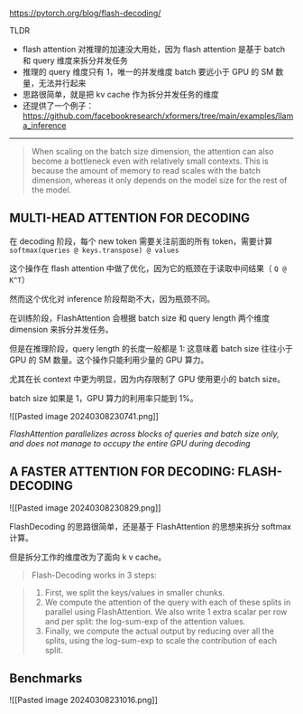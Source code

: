 https://pytorch.org/blog/flash-decoding/

TLDR

- flash attention 对推理的加速没大用处，因为 flash attention 是基于 batch 和 query 维度来拆分并发任务
- 推理的 query 维度只有 1，唯一的并发维度 batch 要远小于 GPU 的 SM 数量，无法并行起来
- 思路很简单，就是把 kv cache 作为拆分并发任务的维度
- 还提供了一个例子：https://github.com/facebookresearch/xformers/tree/main/examples/llama_inference

---

> When scaling on the batch size dimension, the attention can also become a bottleneck even with relatively small contexts. This is because the amount of memory to read scales with the batch dimension, whereas it only depends on the model size for the rest of the model.

## MULTI-HEAD ATTENTION FOR DECODING

在 decoding 阶段，每个 new token 需要关注前面的所有 token，需要计算 `softmax(queries @ keys.transpose) @ values`

这个操作在 flash attention 中做了优化，因为它的瓶颈在于读取中间结果（ `Q @ K^T`）

然而这个优化对 inference 阶段帮助不大，因为瓶颈不同。

在训练阶段，FlashAttention 会根据 batch size 和 query length 两个维度 dimension 来拆分并发任务。

但是在推理阶段，query length 的长度一般都是 1: 这意味着 batch size 往往小于 GPU 的 SM 数量。这个操作只能利用少量的 GPU 算力。

尤其在长 context 中更为明显，因为内存限制了 GPU 使用更小的 batch size。

batch size 如果是 1，GPU 算力的利用率只能到 1%。

![[Pasted image 20240308230741.png]]

_FlashAttention parallelizes across blocks of queries and batch size only, and does not manage to occupy the entire GPU during decoding_

## A FASTER ATTENTION FOR DECODING: FLASH-DECODING

![[Pasted image 20240308230829.png]]

FlashDecoding 的思路很简单，还是基于 FlashAttention 的思想来拆分 softmax 计算。

但是拆分工作的维度改为了面向 k v cache。

> Flash-Decoding works in 3 steps:

> 1. First, we split the keys/values in smaller chunks.
> 2. We compute the attention of the query with each of these splits in parallel using FlashAttention. We also write 1 extra scalar per row and per split: the log-sum-exp of the attention values.
> 3. Finally, we compute the actual output by reducing over all the splits, using the log-sum-exp to scale the contribution of each split.

## Benchmarks

![[Pasted image 20240308231016.png]]